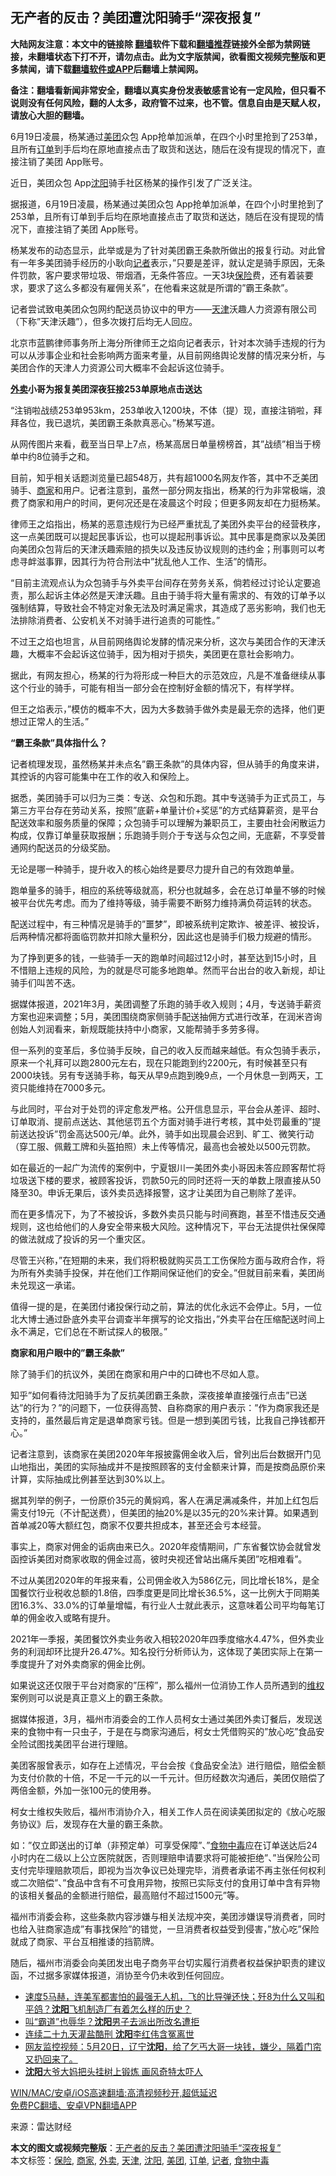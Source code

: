  <h2>无产者的反击？美团遭沈阳骑手“深夜报复”</h2> <p class="notice"><b>大陆网友注意：本文中的链接除 <a href="https://github.com/bannedbook/fanqiang" >翻墙</a>软件下载和<a href="https://github.com/killgcd/justmysocks/blob/master/README.md">翻墙推荐</a>链接外全部为禁网链接，未翻墙状态下打不开，请勿点击。此为文字版禁闻，欲看图文视频完整版和更多禁闻，请下载<a href="https://github.com/bannedbook/fanqiang">翻墙软件或APP</a>后翻墙上禁闻网。</p><p>备注：翻墙看新闻非常安全，翻墙以真实身份发表敏感言论有一定风险，但只看不说则没有任何风险，翻的人太多，政府管不过来，也不管。信息自由是天赋人权，请放心大胆的翻墙。</b></p>  <div class="entry"> <p id="conimg">6月19日凌晨，杨某通过<a href="https://www.bannedbook.org/bnews/tag/%e7%be%8e%e5%9b%a2/" class="st_tag internal_tag" rel="tag" title="标签 美团 下的日志">美团</a>众包 App抢单加派单，在四个小时里抢到了253单，且所有<a href="https://www.bannedbook.org/bnews/tag/%E8%AE%A2%E5%8D%95/" class="st_tag internal_tag" rel="tag" title="标签 订单 下的日志">订单</a>到手后均在原地直接点击了取货和送达，随后在没有提现的情况下，直接注销了美团 App账号。</p> <p>近日，美团众包 App<a href="https://www.bannedbook.org/bnews/tag/%e6%b2%88%e9%98%b3/" class="st_tag internal_tag" rel="tag" title="标签 沈阳 下的日志">沈阳</a>骑手社区杨某的操作引发了广泛关注。</p> <p>据报道，6月19日凌晨，杨某通过美团众包 App抢单加派单，在四个小时里抢到了253单，且所有订单到手后均在原地直接点击了取货和送达，随后在没有提现的情况下，直接注销了美团 App账号。</p> <p>杨某发布的动态显示，此举或是为了针对美团霸王条款所做出的报复行动。对此曾有一年多美团骑手经历的小耿向<a href="https://www.bannedbook.org/bnews/tag/%E8%AE%B0%E8%80%85/" class="st_tag internal_tag" rel="tag" title="标签 记者 下的日志">记者</a>表示，&#8221;只要是差评，就认定是骑手原因，无条件罚款，客户要求带垃圾、带烟酒，无条件答应。一天3块<a href="https://www.bannedbook.org/bnews/tag/%E4%BF%9D%E9%99%A9/" class="st_tag internal_tag" rel="tag" title="标签 保险 下的日志">保险</a>费，还有着装要求，要求了这么多都没有雇佣关系&#8221;，在他看来这就是所谓的&#8221;霸王条款&#8221;。</p> <p>记者尝试致电美团众包网约配送员协议中的甲方——<a href="https://www.bannedbook.org/bnews/tag/%e5%a4%a9%e6%b4%a5/" class="st_tag internal_tag" rel="tag" title="标签 天津 下的日志">天津</a>沃趣人力资源有限公司（下称&#8221;天津沃趣&#8221;），但多次拨打后均无人回应。</p> <p>北京市蓝鹏律师事务所上海分所律师王之焰向记者表示，针对本次骑手违规的行为可以从涉事企业和社会影响两方面来考量，从目前网络舆论发酵的情况来分析，与美团合作的天津人力资源公司大概率不会起诉这位骑手。</p> <p><strong><a href="https://www.bannedbook.org/bnews/tag/%E5%A4%96%E5%8D%96/" class="st_tag internal_tag" rel="tag" title="标签 外卖 下的日志">外卖</a>小哥为报复美团深夜狂接253单原地点击送达</strong></p> <p>&#8220;注销啦战绩253单953km，253单收入1200块，不体（提）现，直接注销啦，拜拜各位，我已退坑，美团霸王条款真恶心。&#8221;杨某写道。</p> <p>从网传图片来看，截至当日早上7点，杨某高居日单量榜榜首，其&#8221;战绩&#8221;相当于榜单中约8位骑手之和。</p> <p>目前，知乎相关话题浏览量已超548万，共有超1000名网友作答，其中不乏美团骑手、<a href="https://www.bannedbook.org/bnews/tag/%E5%95%86%E5%AE%B6/" class="st_tag internal_tag" rel="tag" title="标签 商家 下的日志">商家</a>和用户。记者注意到，虽然一部分网友指出，杨某的行为非常极端，浪费了商家和用户的时间，更何况还是在凌晨这个时段；但更多网友却在力挺杨某。</p> <p>律师王之焰指出，杨某的恶意违规行为已经严重扰乱了美团外卖平台的经营秩序，这一点美团既可以提起民事诉讼，也可以提起刑事诉讼。其中民事是商家以及美团向美团众包背后的天津沃趣索赔的损失以及违反协议规则的违约金；刑事则可以考虑寻衅滋事罪，因其行为符合刑法中&#8221;扰乱他人工作、生活&#8221;的情形。</p>  <p>&#8220;目前主流观点认为众包骑手与外卖平台间存在劳务关系，倘若经过讨论认定要追责，那么起诉主体必然是天津沃趣。且由于骑手将大量有需求的、有效的订单予以强制结算，导致社会不特定对象无法及时满足需求，其造成了恶劣影响，我们也无法排除消费者、公安机关不对骑手进行追责的可能性。&#8221;</p> <p>不过王之焰也坦言，从目前网络舆论发酵的情况来分析，这次与美团合作的天津沃趣，大概率不会起诉这位骑手，因为相对于损失，美团更在意社会影响力。</p> <p>据此，有网友担心，杨某的行为将形成一种巨大的示范效应，凡是不准备继续从事这个行业的骑手，可能有相当一部分会在控制好金额的情况下，有样学样。</p> <p>但王之焰表示，&#8221;模仿的概率不大，因为大多数骑手做外卖是最无奈的选择，他们更想过正常人的生活。&#8221;</p> <p><strong>&#8220;霸王条款&#8221;具体指什么？</strong></p> <p>记者梳理发现，虽然杨某并未点名&#8221;霸王条款&#8221;的具体内容，但从骑手的角度来讲，其控诉的内容可能集中在工作的收入和保险上。</p> <p>据悉，美团骑手可以归为三类：专送、众包和乐跑。其中专送骑手为正式员工，与第三方平台存在劳动关系，按照&#8221;底薪+单量计价+奖惩&#8221;的方式结算薪资，是平台配送效率和服务质量的保障；众包骑手可以理解为兼职员工，主要由社会闲散运力构成，仅靠订单量获取报酬；乐跑骑手则介于专送与众包之间，无底薪，不享受普通网约配送员的分级奖励。</p> <p>无论是哪一种骑手，提升收入的核心始终是要尽力提升自己的有效跑单量。</p> <p>跑单量多的骑手，相应的系统等级就高，积分也就越多，会在总订单量不够的时候被平台优先考虑。而为了维持等级，骑手需要不断努力维持满负荷运转的状态。</p> <p>配送过程中，有三种情况是骑手的&#8221;噩梦&#8221;，即被系统判定欺诈、被差评、被投诉，后两种情况都将面临罚款并扣除大量积分，因此这也是骑手们极力规避的情形。</p> <p>为了挣到更多的钱，一些骑手一天的跑单时间超过12小时，甚至达到15小时，且不惜赔上违规的风险，为的就是尽可能多地跑单。然而平台出台的收入新规，却让骑手们叫苦不迭。</p>  <p>据媒体报道，2021年3月，美团调整了乐跑的骑手收入规则；4月，专送骑手薪资方案也迎来调整；5月，美团围绕商家侧骑手配送抽佣方式进行改革，在润米咨询创始人刘润看来，新规既能扶持中小商家，又能帮骑手多劳多得。</p> <p>但一系列的变革后，多位骑手反映，自己的收入反而越来越低。有众包骑手表示，原来一个礼拜可以跑2800元左右，现在只能跑到约2200元，有时候甚至只有2000块钱。另有专送骑手称，每天从早9点跑到晚9点，一个月休息一到两天，工资只能维持在7000多元。</p> <p>与此同时，平台对于处罚的评定愈发严格。公开信息显示，平台会从差评、超时、订单取消、提前点送达、其他惩罚五个方面对骑手进行考核，其中处罚最重的&#8221;提前送达投诉&#8221;罚金高达500元/单。此外，骑手如出现晨会迟到、旷工、微笑行动（穿工服、佩戴工牌和头盔拍照）未上传等情况，最高也会被处以500元罚款。</p> <p>如在最近的一起广为流传的案例中，宁夏银川一美团外卖小哥因未答应顾客帮忙将垃圾送下楼的要求，被顾客投诉，罚款50元的同时还将一天的单数上限直接从50降至30。申诉无果后，该外卖员选择报警，这才让美团为自己剔除了差评。</p> <p>而在更多情况下，为了不被投诉，多数外卖员只能与时间赛跑，甚至不惜违反交通规则，这也给他们的人身安全带来极大风险。这种情况下，平台无法提供社保保障的做法就成了投诉的另一个重灾区。</p> <p>尽管王兴称，&#8221;在短期的未来，我们将积极就购买员工工伤保险方面与政府合作，将为所有外卖骑手投保，并在他们工作期间保证他们的安全。&#8221;但就目前来看，美团尚未兑现这一承诺。</p> <p>值得一提的是，在美团付诸投保行动之前，算法的优化永远不会停止。5月，一位北大博士通过卧底外卖平台调查半年撰写的论文指出，&#8221;外卖平台在压缩配送时间上永不满足，它们总在不断试探人的极限。&#8221;</p> <p><strong>商家和用户眼中的&#8221;霸王条款&#8221;</strong></p> <p>除了骑手们的抗议外，美团在商家和用户中的口碑也不尽如人意。</p> <p>知乎&#8221;如何看待沈阳骑手为了反抗美团霸王条款，深夜接单直接强行点击&#8221;已送达&#8221;的行为？&#8221;的问题下，一位获得高赞、自称商家的用户表示：&#8221;作为商家我还是支持的，虽然最后肯定是退单商家亏钱。但是一想到美团亏钱，比我自己挣钱都开心。&#8221;</p> <p>记者注意到，该商家在美团2020年年报披露佣金收入后，曾列出后台数据开门见山地指出，美团的实际抽成并不是按照顾客的支付金额来计算，而是按商品原价来计算，实际抽成比例甚至达到30%以上。</p>  <p>据其列举的例子，一份原价35元的黄焖鸡，客人在满足满减条件，并加上红包后需支付19元（不计配送费），但美团的抽20%是以35元的20%来计算。如果遇到首单减20等大额红包，商家不仅要共担成本，甚至还会亏本经营。</p> <p>事实上，商家对佣金的诟病由来已久。2020年疫情期间，广东省餐饮协会就曾发函控诉美团对商家收取的佣金过高，彼时央视还曾站出痛斥美团&#8221;吃相难看&#8221;。</p> <p>不过从美团2020年的年报来看，公司佣金收入为586亿元，同比增长18%，是全国餐饮行业税收总额的1.8倍，四季度更是同比增长36.5%，这一比例大于同期美团16.3%、33.0%的订单量增幅，有行业人士就此表示，这意味着公司平均每笔订单的佣金收入或略有提升。</p> <p>2021年一季报，美团餐饮外卖业务收入相较2020年四季度缩水4.47%，但外卖业务的利润却环比提升26.47%。知名投行分析师认为，这体现了美团实际上在第一季度提升了对外卖商家的佣金比例。</p> <p>如果说这还仅限于平台对商家的&#8221;压榨&#8221;，那么福州一位消协工作人员所遇到的<span class='wp_keywordlink_affiliate'><a href="https://www.bannedbook.org/bnews/weiquan/" title="维权" target="_blank">维权</a></span>案例则可以说是真正意义上的霸王条款。</p> <p>据媒体报道，3月，福州市消委会的工作人员柯女士通过美团外卖订餐后，发现送来的食物中有一只虫子，于是在与商家沟通后，柯女士凭借购买的&#8221;放心吃&#8221;食品安全险试图找美团平台进行理赔。</p> <p>美团客服曾表示，如存在上述情况，平台会按《食品安全法》进行赔偿，赔偿金额为支付价款的十倍，不足一千元的以一千元计。但历经数次沟通后，美团仅赔偿了两倍金额，外加一张100元的使用券。</p> <p>柯女士维权失败后，福州市消协介入，相关工作人员在阅读美团拟定的《放心吃服务协议》后，发现存在大量的霸王条款。</p> <p>如：&#8221;仅立即送出的订单（非预定单）可享受保障&#8221;、&#8221;<a href="https://www.bannedbook.org/bnews/tag/%e9%a3%9f%e7%89%a9%e4%b8%ad%e6%af%92/" class="st_tag internal_tag" rel="tag" title="标签 食物中毒 下的日志">食物中毒</a>应在订单送达后24小时内在二级以上公立医院就医，否则理赔申请要求将可能被拒绝&#8221;、&#8221;当保险公司支付完毕理赔款项后，即视为当次争议已处理完毕，消费者承诺不再主张任何权利或二次赔偿&#8221;、&#8221;食品中含有不可食用异物，按照已实际支付的食用订单中含有异物的该相关餐品的金额进行赔偿，最高赔付不超过1500元&#8221;等。</p> <p>福州市消委会称，这些条款内容涉嫌与相关法规冲突，美团涉嫌误导消费者，同时也给入驻商家造成&#8221;有事找保险&#8221;的错觉，一旦消费者权益受到侵害，&#8221;放心吃&#8221;保险就成了商家、平台互相推诿的挡箭牌。</p> <p>随后，福州市消委会向美团发出电子商务平台切实履行消费者权益保护职责的建议函，不过据多家媒体报道，消协至今仍未收到任何回应。</p>  <ul class='op-related-articles' title='相关阅读'> <li><a href='https://www.bannedbook.org/bnews/bannedvideo/20210622/1572029.html' target='_blank'>速度5马赫，连美军都害怕的最强无人机，飞的比导弹还快；歼8为什么又叫和平鸽？<b>沈阳</b>飞机制造厂有着怎么样的历史？</a></li> <li><a href='https://www.bannedbook.org/bnews/cnnews/20210617/1568809.html' target='_blank'>叫“霸道”也辱华？<b>沈阳</b>男子去派出所改名遭拒</a></li> <li><a href='https://www.bannedbook.org/bnews/cnnews/20210614/1566200.html' target='_blank'>连续二十九天灌盐酷刑 <b>沈阳</b>李红伟含冤离世</a></li> <li><a href='https://www.bannedbook.org/bnews/bannedvideo/20210522/1551818.html' target='_blank'>网友监控视频：5月20日，辽宁<b>沈阳</b>，给了乞丐大哥一块钱，嫌少，隔着门帘又扔回来了。</a></li> <li><a href='https://www.bannedbook.org/bnews/cbnews/20210521/1551003.html' target='_blank'><b>沈阳</b>大爷大妈把头挂树上锻炼 画风奇特太吓人</a></li> </ul> <p class="texttj"> <a href="https://github.com/bannedbook/fanqiang/wiki/V2ray%E6%9C%BA%E5%9C%BA" target="_blank">WIN/MAC/安卓/iOS高速翻墙:高清视频秒开,超低延迟</a><br/> <a href="https://github.com/bannedbook/fanqiang/wiki/%E7%A6%81%E9%97%BB%E7%BD%91%E5%AE%89%E5%8D%93%E7%BF%BB%E5%A2%99%E6%96%B0%E9%97%BBAPP" target="_blank">免费PC翻墙、安卓VPN翻墙APP</a></p><p> 来源：雷达财经 </p><a name='sharetosocial'></a>       <div><b>本文的图文或视频完整版</b>：<a href='https://www.bannedbook.org/bnews/cnnews/20210627/1575538.html'>无产者的反击？美团遭沈阳骑手“深夜报复”</a></div>  </div><!--END ENTRY--> <div class="postfooter"> <div>本文标签：<a href="https://www.bannedbook.org/bnews/tag/%E4%BF%9D%E9%99%A9/" rel="tag">保险</a>, <a href="https://www.bannedbook.org/bnews/tag/%E5%95%86%E5%AE%B6/" rel="tag">商家</a>, <a href="https://www.bannedbook.org/bnews/tag/%E5%A4%96%E5%8D%96/" rel="tag">外卖</a>, <a href="https://www.bannedbook.org/bnews/tag/%e5%a4%a9%e6%b4%a5/" rel="tag">天津</a>, <a href="https://www.bannedbook.org/bnews/tag/%e6%b2%88%e9%98%b3/" rel="tag">沈阳</a>, <a href="https://www.bannedbook.org/bnews/tag/%e7%be%8e%e5%9b%a2/" rel="tag">美团</a>, <a href="https://www.bannedbook.org/bnews/tag/%E8%AE%A2%E5%8D%95/" rel="tag">订单</a>, <a href="https://www.bannedbook.org/bnews/tag/%E8%AE%B0%E8%80%85/" rel="tag">记者</a>, <a href="https://www.bannedbook.org/bnews/tag/%e9%a3%9f%e7%89%a9%e4%b8%ad%e6%af%92/" rel="tag">食物中毒</a></div>  </div><!--END POSTFOOTER--> 